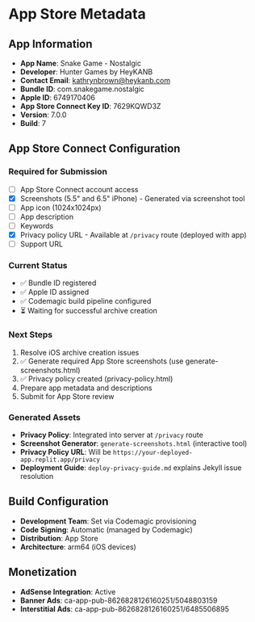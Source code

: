 # App Store Metadata

## App Information
- **App Name**: Snake Game - Nostalgic
- **Developer**: Hunter Games by HeyKANB
- **Contact Email**: kathrynbrown@heykanb.com
- **Bundle ID**: com.snakegame.nostalgic
- **Apple ID**: 6749170406
- **App Store Connect Key ID**: 7629KQWD3Z
- **Version**: 7.0.0
- **Build**: 7

## App Store Connect Configuration

### Required for Submission
- [ ] App Store Connect account access
- [x] Screenshots (5.5" and 6.5" iPhone) - Generated via screenshot tool
- [ ] App icon (1024x1024px)
- [ ] App description
- [ ] Keywords
- [x] Privacy policy URL - Available at `/privacy` route (deployed with app)
- [ ] Support URL

### Current Status
- ✅ Bundle ID registered
- ✅ Apple ID assigned
- ✅ Codemagic build pipeline configured
- ⏳ Waiting for successful archive creation

### Next Steps
1. Resolve iOS archive creation issues
2. ✅ Generate required App Store screenshots (use generate-screenshots.html)
3. ✅ Privacy policy created (privacy-policy.html)
4. Prepare app metadata and descriptions
5. Submit for App Store review

### Generated Assets
- **Privacy Policy**: Integrated into server at `/privacy` route
- **Screenshot Generator**: `generate-screenshots.html` (interactive tool)
- **Privacy Policy URL**: Will be `https://your-deployed-app.replit.app/privacy`
- **Deployment Guide**: `deploy-privacy-guide.md` explains Jekyll issue resolution

## Build Configuration
- **Development Team**: Set via Codemagic provisioning
- **Code Signing**: Automatic (managed by Codemagic)
- **Distribution**: App Store
- **Architecture**: arm64 (iOS devices)

## Monetization
- **AdSense Integration**: Active
- **Banner Ads**: ca-app-pub-8626828126160251/5048803159
- **Interstitial Ads**: ca-app-pub-8626828126160251/6485506895